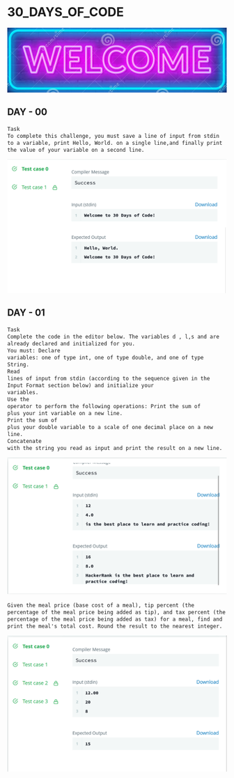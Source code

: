 # 30_DAYS_OF_CODE
![welcome.png](IMAGES/welcome.png)

## DAY - 00
```
Task
To complete this challenge, you must save a line of input from stdin to a variable, print Hello, World. on a single line,and finally print the value of your variable on a second line.
```
![DAY_00.png](IMAGES/DAY_00.png)
## DAY - 01
```
Task
Complete the code in the editor below. The variables d , l,s and are already declared and initialized for you. 
You must: Declare 
variables: one of type int, one of type double, and one of type String.
Read
lines of input from stdin (according to the sequence given in the Input Format section below) and initialize your
variables.
Use the
operator to perform the following operations: Print the sum of 
plus your int variable on a new line.
Print the sum of
plus your double variable to a scale of one decimal place on a new line.
Concatenate
with the string you read as input and print the result on a new line. 
```
![DAY_01.png](IMAGES/DAY_01.png)
```
Given the meal price (base cost of a meal), tip percent (the percentage of the meal price being added as tip), and tax percent (the percentage of the meal price being added as tax) for a meal, find and print the meal's total cost. Round the result to the nearest integer.
```
![DAY_02.png](IMAGES/DAY_02.png)

